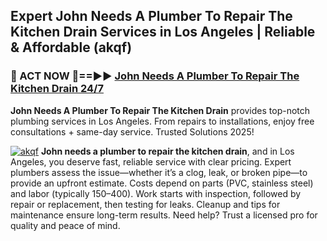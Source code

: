## Expert John Needs A Plumber To Repair The Kitchen Drain Services in Los Angeles | Reliable & Affordable (akqf)  

<h3>🚿 ACT NOW 🌟==►► <a href="https://tinyurl.com/2ne6vx2x" rel="nofollow">John Needs A Plumber To Repair The Kitchen Drain 24/7</a></h3>

**John Needs A Plumber To Repair The Kitchen Drain** provides top-notch plumbing services in Los Angeles. From repairs to installations, enjoy free consultations + same-day service. Trusted Solutions 2025!

[![akqf](https://i.imgur.com/4PFF4AK.jpeg)](https://tinyurl.com/2ne6vx2x)
**John needs a plumber to repair the kitchen drain**, and in Los Angeles, you deserve fast, reliable service with clear pricing. Expert plumbers assess the issue—whether it’s a clog, leak, or broken pipe—to provide an upfront estimate. Costs depend on parts (PVC, stainless steel) and labor (typically $150–$400). Work starts with inspection, followed by repair or replacement, then testing for leaks. Cleanup and tips for maintenance ensure long-term results. Need help? Trust a licensed pro for quality and peace of mind.